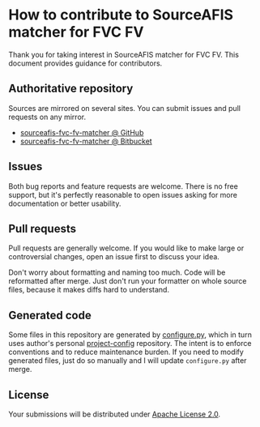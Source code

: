 <!--- Generated by scripts/configure.py --->
# How to contribute to SourceAFIS matcher for FVC FV

Thank you for taking interest in SourceAFIS matcher for FVC FV. This document provides guidance for contributors.

## Authoritative repository

Sources are mirrored on several sites. You can submit issues and pull requests on any mirror.

* [sourceafis-fvc-fv-matcher @ GitHub](https://github.com/robertvazan/sourceafis-fvc-fv-matcher)
* [sourceafis-fvc-fv-matcher @ Bitbucket](https://bitbucket.org/robertvazan/sourceafis-fvc-fv-matcher)

## Issues

Both bug reports and feature requests are welcome. There is no free support,
but it's perfectly reasonable to open issues asking for more documentation or better usability.

## Pull requests

Pull requests are generally welcome.
If you would like to make large or controversial changes, open an issue first to discuss your idea.

Don't worry about formatting and naming too much. Code will be reformatted after merge.
Just don't run your formatter on whole source files, because it makes diffs hard to understand.

## Generated code

Some files in this repository are generated by [configure.py](scripts/configure.py),
which in turn uses author's personal [project-config](https://github.com/robertvazan/project-config) repository.
The intent is to enforce conventions and to reduce maintenance burden.
If you need to modify generated files, just do so manually and I will update `configure.py` after merge.

## License

Your submissions will be distributed under [Apache License 2.0](LICENSE).

